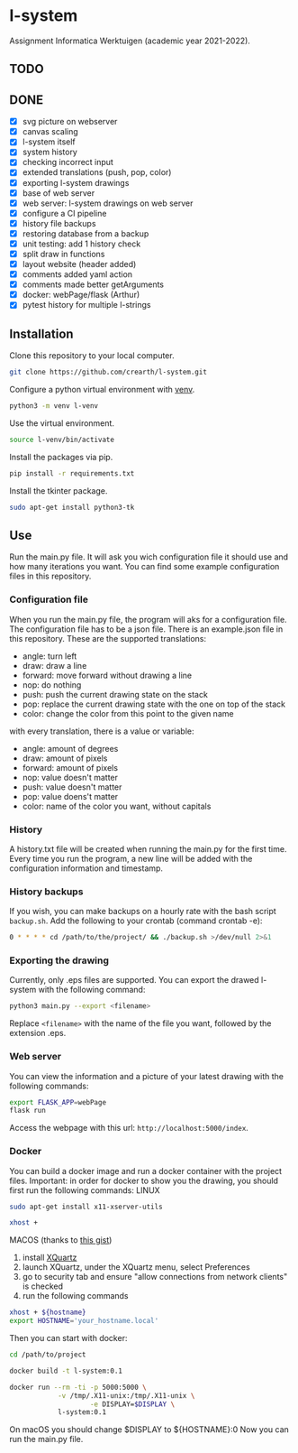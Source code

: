 # l-system
Assignment Informatica Werktuigen (academic year 2021-2022).

## TODO

## DONE
- [x] svg picture on webserver
- [x] canvas scaling
- [x] l-system itself
- [x] system history
- [x] checking incorrect input
- [x] extended translations (push, pop, color)
- [x] exporting l-system drawings
- [x] base of web server
- [x] web server: l-system drawings on web server
- [x] configure a CI pipeline
- [x] history file backups
- [x] restoring database from a backup
- [x] unit testing: add 1 history check
- [x] split draw in functions
- [x] layout website (header added)
- [x] comments added yaml action
- [x] comments made better getArguments
- [x] docker: webPage/flask (Arthur)
- [x] pytest history for multiple l-strings

## Installation
Clone this repository to your local computer.
```bash
git clone https://github.com/crearth/l-system.git
```

Configure a python virtual environment with [venv](https://docs.python.org/3/library/venv.html).
```bash
python3 -m venv l-venv
```

Use the virtual environment.
```bash
source l-venv/bin/activate
```

Install the packages via pip.
```bash
pip install -r requirements.txt
```

Install the tkinter package.
```bash
sudo apt-get install python3-tk
```

## Use
Run the main.py file. It will ask you wich configuration file it should use and how many iterations you want. You can find some example configuration files in this repository.

### Configuration file
When you run the main.py file, the program will aks for a configuration file. The configuration file has to be a json file. There is an example.json file in this repository. These are the supported translations:
* angle: turn left
* draw: draw a line
* forward: move forward without drawing a line
* nop: do nothing
* push: push the current drawing state on the stack
* pop: replace the current drawing state with the one on top of the stack
* color: change the color from this point to the given name

with every translation, there is a value or variable:
* angle: amount of degrees
* draw: amount of pixels
* forward: amount of pixels
* nop: value doesn't matter
* push: value doesn't matter
* pop: value doens't matter
* color: name of the color you want, without capitals

### History
A history.txt file will be created when running the main.py for the first time. Every time you run the program, a new line will be added with the configuration information and timestamp.  

### History backups
If you wish, you can make backups on a hourly rate with the bash script `backup.sh`. Add the following to your crontab (command crontab -e):
```bash
0 * * * * cd /path/to/the/project/ && ./backup.sh >/dev/null 2>&1
``` 

### Exporting the drawing
Currently, only .eps files are supported.
You can export the drawed l-system with the following command:
```bash
python3 main.py --export <filename>
```
Replace `<filename>` with the name of the file you want, followed by the extension .eps.

### Web server
You can view the information and a picture of your latest drawing with the following commands:
```bash
export FLASK_APP=webPage
flask run
```
Access the webpage with this url: `http://localhost:5000/index`.

### Docker
You can build a docker image and run a docker container with the project files.
Important: in order for docker to show you the drawing, you should first run the following commands:
LINUX
```bash
sudo apt-get install x11-xserver-utils

xhost +
```
MACOS (thanks to [this gist](https://gist.github.com/cschiewek/246a244ba23da8b9f0e7b11a68bf3285))
1. install [XQuartz](https://xquartz.org)
2. launch XQuartz, under the XQuartz menu, select Preferences
3. go to security tab and ensure "allow connections from network clients" is checked
4. run the following commands
```bash
xhost + ${hostname}
export HOSTNAME='your_hostname.local'
```
Then you can start with docker:
```bash
cd /path/to/project

docker build -t l-system:0.1

docker run --rm -ti -p 5000:5000 \
		    -v /tmp/.X11-unix:/tmp/.X11-unix \
                    -e DISPLAY=$DISPLAY \
		    l-system:0.1
```
On macOS you should change $DISPLAY to ${HOSTNAME}:0
Now you can run the main.py file.
